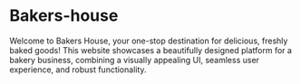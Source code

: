 # Bakers-house
Welcome to Bakers House, your one-stop destination for delicious, freshly baked goods! This website showcases a beautifully designed platform for a bakery business, combining a visually appealing UI, seamless user experience, and robust functionality.
